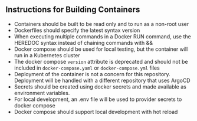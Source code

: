 ## Instructions for Building Containers

- Containers should be built to be read only and to run as a non-root user
- Dockerfiles should specify the latest syntax version
- When executing multiple commands in a Docker RUN command, use the HEREDOC syntax instead of chaining commands with &&
- Docker compose should be used for local testing, but the container will run in a Kubernetes cluster
- The docker compose `version` attribute is deprecated and should not be included in `docker-compose.yaml` or `docker-compose.yml` files
- Deployment of the container is not a concern for this repository.  Deployment will be handled with a different repository that uses ArgoCD
- Secrets should be created using docker secrets and made available as environment variables.
- For local development, an .env file will be used to provider secrets to docker compose
- Docker compose should support local development with hot reload

